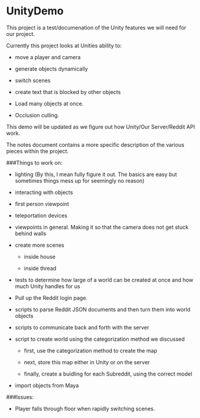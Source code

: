 # UnityDemo
This project is a test/documenation of the Unity features we will need for our project.

Currently this project looks at Unities ability to:

- move a player and camera

- generate objects dynamically

- switch scenes

- create text that is blocked by other objects

- Load many objects at once. 

- Occlusion culling.

This demo will be updated as we figure out how Unity/Our Server/Reddit API work.

The notes document contains a more specific description of the various pieces within the project.

###Things to work on:

- lighting (By this, I mean fully figure it out. The basics are easy but sometimes things mess up for seemingly no reason)

- interacting with objects

- first person viewpoint

- teleportation devices

- viewpoints in general. Making it so that the camera does not get stuck behind walls

- create more scenes
	
	- inside house
	
	- inside thread

- tests to determine how large of a world can be created at once and how much Unity handles for us

- Pull up the Reddit login page.

- scripts to parse Reddit JSON documents and then turn them into world objects

- scripts to communicate back and forth with the server

- script to create world using the categorization method we discussed

	- first, use the categorization method to create the map
	
	- next, store this map either in Unity or on the server
	
	- finally, create a buidling for each Subreddit, using the correct model

- import objects from Maya


###Issues:

- Player falls through floor when rapidly switching scenes.




